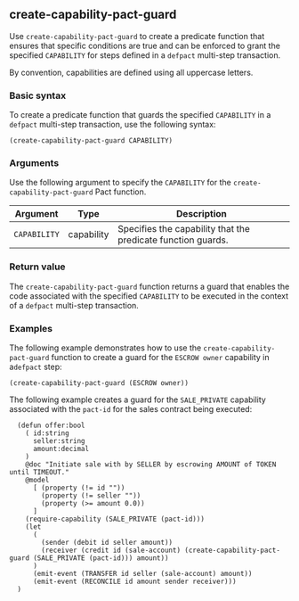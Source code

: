 ## create-capability-pact-guard

Use `create-capability-pact-guard` to create a predicate function that ensures that specific conditions are true and can be enforced to grant the specified `CAPABILITY` for steps defined in a `defpact` multi-step transaction.

By convention, capabilities are defined using all uppercase letters.

### Basic syntax

To create a predicate function that guards the specified `CAPABILITY` in a `defpact` multi-step transaction, use the following syntax:

```pact
(create-capability-pact-guard CAPABILITY)
```

### Arguments

Use the following argument to specify the `CAPABILITY` for the `create-capability-pact-guard` Pact function.

| Argument | Type | Description |
| --- | --- | --- |
| `CAPABILITY` | capability | Specifies the capability that the predicate function guards. |

### Return value

The `create-capability-pact-guard` function returns a guard that enables the code associated with the specified `CAPABILITY` to be executed in the context of a `defpact` multi-step transaction.

### Examples

The following example demonstrates how to use the `create-capability-pact-guard` function to create a guard for the `ESCROW owner` capability in a`defpact` step:

```pact
(create-capability-pact-guard (ESCROW owner))
```

The following example creates a guard for the `SALE_PRIVATE` capability associated with the `pact-id` for the sales contract being executed:

```pact
  (defun offer:bool
    ( id:string
      seller:string
      amount:decimal
    )
    @doc "Initiate sale with by SELLER by escrowing AMOUNT of TOKEN until TIMEOUT."
    @model
      [ (property (!= id ""))
        (property (!= seller ""))
        (property (>= amount 0.0))
      ]
    (require-capability (SALE_PRIVATE (pact-id)))
    (let
      (
        (sender (debit id seller amount))
        (receiver (credit id (sale-account) (create-capability-pact-guard (SALE_PRIVATE (pact-id))) amount))
      )
      (emit-event (TRANSFER id seller (sale-account) amount))
      (emit-event (RECONCILE id amount sender receiver)))
  )

```